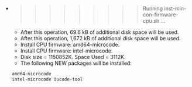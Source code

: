 * >>>>>>>>> Running inst-min-con-firmware-cpu.sh ...
  * After this operation, 69.6 kB of additional disk space will be used.
  * After this operation, 1,672 kB of additional disk space will be used.
  * Install CPU firmware: amd64-microcode.
  * Install CPU firmware: intel-microcode.
  * Disk size = 1150852K. Space Used = 3112K.
  * The following NEW packages will be installed:
  ```bash
  amd64-microcode
  intel-microcode iucode-tool
  ```
